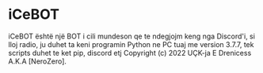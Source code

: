 # iCeBOT
iCeBOT është një BOT i cili mundeson qe te ndegjojm keng nga Discord'i, si lloj radio, ju duhet ta keni programin Python ne PC tuaj me version 3.7.7, tek scripts duhet te ket pip, discord etj 
Copyright (c) 2022 UÇK-ja E Drenicess A.K.A [NeroZero].
